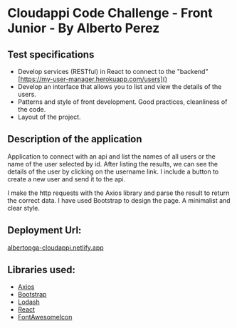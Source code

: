 # Cloudappi Code Challenge - Front Junior - By Alberto Perez

## Test specifications
- Develop services (RESTful) in React to connect to the "backend"
[https://my-user-manager.herokuapp.com/users]()
- Develop an interface that allows you to list and view the details of the users.
- Patterns and style of front development. Good practices, cleanliness of the code.
- Layout of the project.

## Description of the application
Application to connect with an api and list the names of all users or the name of the user selected by id.
After listing the results, we can see the details of the user by clicking on the username link.
I include a button to create a new user and send it to the api.

I make the http requests with the Axios library and parse the result to return the correct data.
I have used Bootstrap to design the page. A minimalist and clear style.

## Deployment Url: 
[albertopga-cloudappi.netlify.app]()

## Libraries used:
- [Axios](https://www.npmjs.com/package/axios)
- [Bootstrap](https://www.npmjs.com/package/react-bootstrap)
- [Lodash](https://www.npmjs.com/package/lodash)
- [React](https://www.npmjs.com/package/react)
- [FontAwesomeIcon](https://www.npmjs.com/package/@fortawesome/react-fontawesome)


